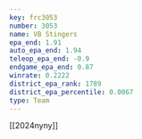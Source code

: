 ```yaml
---
key: frc3053
number: 3053
name: VB Stingers
epa_end: 1.91
auto_epa_end: 1.94
teleop_epa_end: -0.9
endgame_epa_end: 0.87
winrate: 0.2222
district_epa_rank: 1789
district_epa_percentile: 0.0067
type: Team
---
```

[[2024nyny]]
